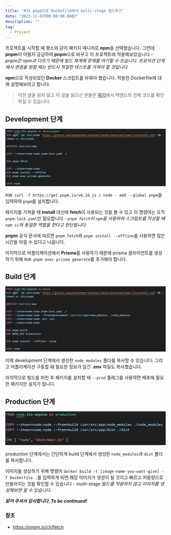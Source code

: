 ```yaml
---
title: '#15 pnpm으로 Dockefile에서 multi-stage 빌드하기'
date: "2023-11-03T00:00:00.000Z"
description: ""
tag:
  - Project
---
```


프로젝트를 시작할 때 평소와 같이 패키지 매니저로 **npm**을 선택했습니다. 그런데 **pnpm**이 어떨지 궁금하여 **pnpm**으로 바꾸고 이 프로젝트에 적용해보았습니다 - _pnpm은 npm과 다르기 때문에 빌드 체계에 문제를 야기할 수 있습니다. 프로덕션 단계에서 변경을 원할 때는 반드시 적절한 테스트를 거쳐야 할 것입니다._ 

**npm**으로 작성되었던 **Docker** 스크립트를 바꿔야 했습니다. 적용한 Dockerfile에 대해 설명해보려고 합니다.

> 이전 글을 읽지 않고 이 글을 읽으신 분들은 [여기](https://github.com/shkim04/find-your-wc)에서 백엔드의 전체 코드를 확인하실 수 있습니다.

## Development 단계

![development-stage](../imgs/2023-11-03/development-stage.png)

`RUN curl -f https://get.pnpm.io/v6.16.js | node - add --global pnpm`을 입력하여 `pnpm`를 설치합니다.

패키지를 가져올 때 **install** 대신에 **fetch**이 사용되는 것을 볼 수 있고 이 명령어는 오직 `pnpm-lock.yaml`만 필요합니다 - _`pnpm fetch`이 `npm`을 사용하여 스크립트를 작성할 떄 `npm ci`와 동일한 역할을 한다고 판단됩니다._ 

**pnpm** 공식 문서에 따르면 `pnpm fetch`와 `pnpm install --offline`를 사용하면 많은 시간을 아낄 수 있다고 나옵니다.

마지막으로 어플리케이션에서 **Prisma**를 사용하기 때문에 prisma 클라이언트를 생성하기 위해 `RUN pnpm exec prisma generate`를 추가해야 합니다.

## Build 단계

![build-stage](../imgs/2023-11-03/build-stage.png)

이제 development 단계에서 생성한 `node_modules` 폴더를 복사할 수 있습니다. 그리고 어플리케이션 구동할 떄 필요한 정보가 담긴 **.env** 파일도 복사했습니다.

마지막으로 빌드를 마친 후 패키지를 설치할 때 `--prod` 플래그를 사용하면 배포에 필요한 패키지만 설치가 됩니다.

## Production 단계

![production-stage](../imgs/2023-11-03/production-stage.png)

production 단계에서는 간단하게 build 단계에서 생성한 `node_modules`과 `dist` 폴더를 복사합니다.

이미지를 생성하기 위해 명령어 `docker build -t [image-name-you-want-give] -f Dockerfile .`를 입력하게 되면 해당 이미지가 생성이 될 것이고 빠르고 저용량으로 만들어지는 것을 확인할 수 있습니다 - _multi-stage 빌드를 적용하지 않고 이미지를 생성해보면 알 수 있습니다._

_**읽어 주셔서 감사합니다. To be continued!**_

### 참조
- https://pnpm.io/cli/fetch

